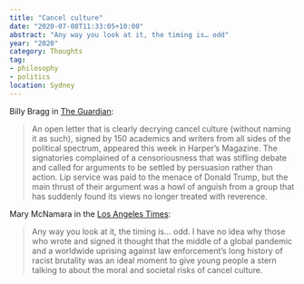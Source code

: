 ```yaml
---
title: "Cancel culture"
date: "2020-07-08T11:33:05+10:00"
abstract: "Any way you look at it, the timing is… odd"
year: "2020"
category: Thoughts
tag:
- philosophy
- politics
location: Sydney
---
```

Billy Bragg in [The Guardian](https://www.theguardian.com/commentisfree/2020/jul/10/free-speech-young-people):

> An open letter that is clearly decrying cancel culture (without naming it as such), signed by 150 academics and writers from all sides of the political spectrum, appeared this week in Harper’s Magazine. The signatories complained of a censoriousness that was stifling debate and called for arguments to be settled by persuasion rather than action. Lip service was paid to the menace of Donald Trump, but the main thrust of their argument was a howl of anguish from a group that has suddenly found its views no longer treated with reverence.

Mary McNamara in the [Los Angeles Times](https://www.latimes.com/entertainment-arts/story/2020-07-09/cancel-culture-harpers-letter):

> Any way you look at it, the timing is… odd. I have no idea why those who wrote and signed it thought that the middle of a global pandemic and a worldwide uprising against law enforcement’s long history of racist brutality was an ideal moment to give young people a stern talking to about the moral and societal risks of cancel culture. 

